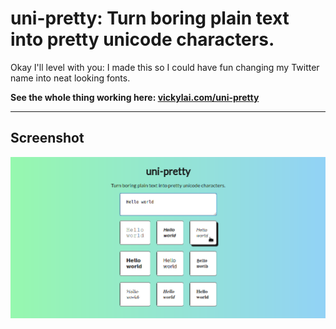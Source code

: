 # uni-pretty: Turn boring plain text into pretty unicode characters.

Okay I'll level with you: I made this so I could have fun changing my Twitter name into neat looking fonts.

**See the whole thing working here: [vickylai.com/uni-pretty](https://vickylai.com/uni-pretty)**

***

## Screenshot

![Coming Soon to a README near you.](/screenshot.png)